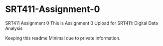 # SRT411-Assignment-0
SRT411 Assignment 0
This is Assignment 0 Upload for SRT411: Digital Data Analysis

Keeping this readme Minimal due to private information. 

